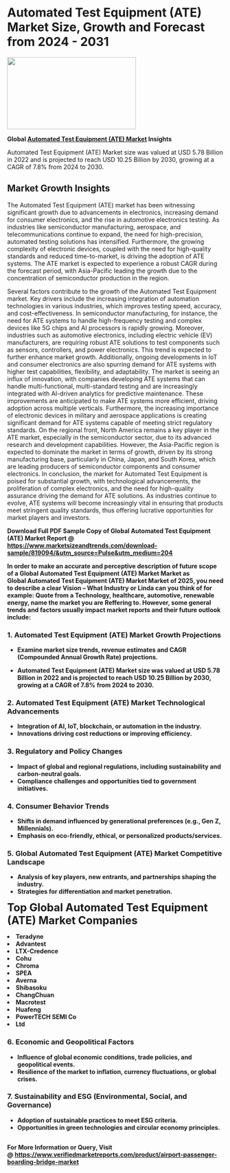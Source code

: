 <H1>Automated Test Equipment (ATE) Market Size, Growth and Forecast from 2024 - 2031</H1><img class="aligncenter size-medium wp-image-584254" src="https://thirdeyenews.in/wp-content/uploads/2024/09/Global-Market-Research-300x168.jpeg" alt="" width="300" height="168" /><p><strong>Global&nbsp;<a href="https://www.marketsizeandtrends.com/download-sample/819094/&amp;utm_source=Pulse&amp;utm_medium=204">Automated Test Equipment (ATE) Market</a> Insights</strong></p><p>Automated Test Equipment (ATE) Market size was valued at USD 5.78 Billion in 2022 and is projected to reach USD 10.25 Billion by 2030, growing at a CAGR of 7.8% from 2024 to 2030.</p><p><h2>Market Growth Insights</h2> <p>The Automated Test Equipment (ATE) market has been witnessing significant growth due to advancements in electronics, increasing demand for consumer electronics, and the rise in automotive electronics testing. As industries like semiconductor manufacturing, aerospace, and telecommunications continue to expand, the need for high-precision, automated testing solutions has intensified. Furthermore, the growing complexity of electronic devices, coupled with the need for high-quality standards and reduced time-to-market, is driving the adoption of ATE systems. The ATE market is expected to experience a robust CAGR during the forecast period, with Asia-Pacific leading the growth due to the concentration of semiconductor production in the region.</p> <p><strong></strong></p> <p>Several factors contribute to the growth of the Automated Test Equipment market. Key drivers include the increasing integration of automation technologies in various industries, which improves testing speed, accuracy, and cost-effectiveness. In semiconductor manufacturing, for instance, the need for ATE systems to handle high-frequency testing and complex devices like 5G chips and AI processors is rapidly growing. Moreover, industries such as automotive electronics, including electric vehicle (EV) manufacturers, are requiring robust ATE solutions to test components such as sensors, controllers, and power electronics. This trend is expected to further enhance market growth. Additionally, ongoing developments in IoT and consumer electronics are also spurring demand for ATE systems with higher test capabilities, flexibility, and adaptability. The market is seeing an influx of innovation, with companies developing ATE systems that can handle multi-functional, multi-standard testing and are increasingly integrated with AI-driven analytics for predictive maintenance. These improvements are anticipated to make ATE systems more efficient, driving adoption across multiple verticals. Furthermore, the increasing importance of electronic devices in military and aerospace applications is creating significant demand for ATE systems capable of meeting strict regulatory standards. On the regional front, North America remains a key player in the ATE market, especially in the semiconductor sector, due to its advanced research and development capabilities. However, the Asia-Pacific region is expected to dominate the market in terms of growth, driven by its strong manufacturing base, particularly in China, Japan, and South Korea, which are leading producers of semiconductor components and consumer electronics. In conclusion, the market for Automated Test Equipment is poised for substantial growth, with technological advancements, the proliferation of complex electronics, and the need for high-quality assurance driving the demand for ATE solutions. As industries continue to evolve, ATE systems will become increasingly vital in ensuring that products meet stringent quality standards, thus offering lucrative opportunities for market players and investors. <p><strong></p><p><span class=""><strong>Download Full PDF Sample Copy of Global Automated Test Equipment (ATE) Market Report</strong> @ <a href="https://www.marketsizeandtrends.com/download-sample/819094/&amp;utm_source=Pulse&amp;utm_medium=204" target="_blank">https://www.marketsizeandtrends.com/download-sample/819094/&amp;utm_source=Pulse&amp;utm_medium=204</a></span></p><p>In order to make an accurate and perceptive description of future scope of a Global&nbsp;Automated Test Equipment (ATE) Market Market as Global&nbsp;Automated Test Equipment (ATE) Market Market of 2025, you need to describe a clear Vision &ndash; What Industry or Linda can you think of for example: Quote from a Technology, healthcare, automotive, renewable energy, name the market you are Reffering to. However, some general trends and factors usually impact market reports and their future outlook include:</p><h3>1.&nbsp;<strong>Automated Test Equipment (ATE) Market Growth Projections</strong></h3><ul><li>Examine market size trends, revenue estimates and CAGR (Compounded Annual Growth Rate) projections.</li><li><p>Automated Test Equipment (ATE) Market size was valued at USD 5.78 Billion in 2022 and is projected to reach USD 10.25 Billion by 2030, growing at a CAGR of 7.8% from 2024 to 2030.</p></li></ul><h3>2.&nbsp;<strong>Automated Test Equipment (ATE) Market Technological Advancements</strong></h3><ul><li>Integration of AI, IoT, blockchain, or automation in the industry.</li><li>Innovations driving cost reductions or improving efficiency.</li></ul><h3>3.&nbsp;<strong>Regulatory and Policy Changes</strong></h3><ul><li>Impact of global and regional regulations, including sustainability and carbon-neutral goals.</li><li>Compliance challenges and opportunities tied to government initiatives.</li></ul><h3>4.&nbsp;<strong>Consumer Behavior Trends</strong></h3><ul><li>Shifts in demand influenced by generational preferences (e.g., Gen Z, Millennials).</li><li>Emphasis on eco-friendly, ethical, or personalized products/services.</li></ul><h3>5.&nbsp;<strong>Global Automated Test Equipment (ATE) Market Competitive Landscape</strong></h3><ul><li>Analysis of key players, new entrants, and partnerships shaping the industry.</li><li>Strategies for differentiation and market penetration.</li></ul><p data-pm-slice="1 1 []"><span style="color: inherit; font-family: inherit; font-size: 25px;">Top Global Automated Test Equipment (ATE) Market Companies</span></p><div class="" data-test-id=""><p><li>Teradyne</li><li> Advantest</li><li> LTX-Credence</li><li> Cohu</li><li> Chroma</li><li> SPEA</li><li> Averna</li><li> Shibasoku</li><li> ChangChuan</li><li> Macrotest</li><li> Huafeng</li><li> PowerTECH SEMI Co</li><li> Ltd</li></p></div><h3>6.&nbsp;<strong>Economic and Geopolitical Factors</strong></h3><ul><li>Influence of global economic conditions, trade policies, and geopolitical events.</li><li>Resilience of the market to inflation, currency fluctuations, or global crises.</li></ul><h3>7.&nbsp;<strong>Sustainability and ESG (Environmental, Social, and Governance)</strong></h3><ul><li>Adoption of sustainable practices to meet ESG criteria.</li><li>Opportunities in green technologies and circular economy principles.</li></ul><h2><strong style="font-size: 14px;">For More Information or Query, Visit @&nbsp;</strong><a style="background-color: #ffffff; font-size: 14px;" href="https://www.marketsizeandtrends.com/report/automated-test-equipment-ate-market/" target="_blank">https://www.verifiedmarketreports.com/product/airport-passenger-boarding-bridge-market</a></h2>
